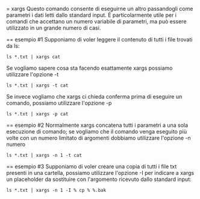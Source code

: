 = xargs
Questo comando consente di eseguirne un altro passandogli come parametri i dati letti dallo standard input. È particolarmente utile per i comandi che accettano un numero variabile di parametri, ma
può essere utilizzato in un grande numero di casi.

== esempio #1
Supponiamo di voler leggere il contenuto di tutti i file trovati da ls:

```
ls *.txt | xargs cat
```

Se vogliamo sapere cosa sta facendo esattamente xargs possiamo utilizzare l'opzione -t

```
ls *.txt | xargs -t cat
```

Se invece vogliamo che xargs ci chieda conferma prima di eseguire un comando, possiamo utilizzare l'opzione -p

```
ls *.txt | xargs -p cat
```

== esempio #2
Normalmente xargs concatena tutti i parametri a una sola esecuzione di comando; se vogliamo che il comando venga eseguito più volte con un numero limitato di argomenti dobbiamo utilizzare
l'opzione -n numero

```
ls *.txt | xargs -n 1 -t cat
```

== esempio #3
Supponiamo di voler creare una copia di tutti i file txt presenti in una cartella, possiamo utilizzare l'opzione -I per indicare a xargs un placeholder da sostituire con l'argomento ricevuto
dallo standard input:

```
ls *.txt | xargs -n 1 -I % cp % %.bak
```
